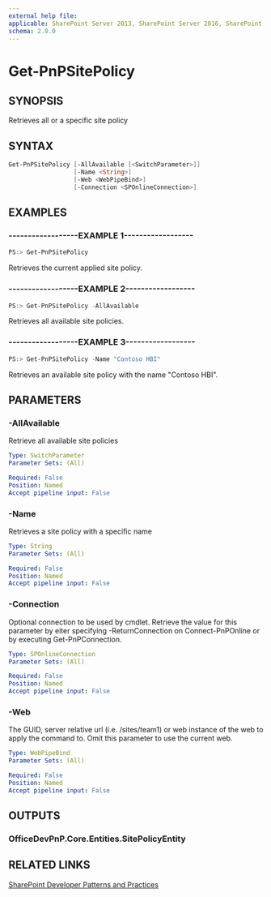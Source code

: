 ```yaml
---
external help file:
applicable: SharePoint Server 2013, SharePoint Server 2016, SharePoint Online
schema: 2.0.0
---
```

# Get-PnPSitePolicy

## SYNOPSIS
Retrieves all or a specific site policy

## SYNTAX 

```powershell
Get-PnPSitePolicy [-AllAvailable [<SwitchParameter>]]
                  [-Name <String>]
                  [-Web <WebPipeBind>]
                  [-Connection <SPOnlineConnection>]
```

## EXAMPLES

### ------------------EXAMPLE 1------------------
```powershell
PS:> Get-PnPSitePolicy
```

Retrieves the current applied site policy.

### ------------------EXAMPLE 2------------------
```powershell
PS:> Get-PnPSitePolicy -AllAvailable
```

Retrieves all available site policies.

### ------------------EXAMPLE 3------------------
```powershell
PS:> Get-PnPSitePolicy -Name "Contoso HBI"
```

Retrieves an available site policy with the name "Contoso HBI".

## PARAMETERS

### -AllAvailable
Retrieve all available site policies

```yaml
Type: SwitchParameter
Parameter Sets: (All)

Required: False
Position: Named
Accept pipeline input: False
```

### -Name
Retrieves a site policy with a specific name

```yaml
Type: String
Parameter Sets: (All)

Required: False
Position: Named
Accept pipeline input: False
```

### -Connection
Optional connection to be used by cmdlet. Retrieve the value for this parameter by eiter specifying -ReturnConnection on Connect-PnPOnline or by executing Get-PnPConnection.

```yaml
Type: SPOnlineConnection
Parameter Sets: (All)

Required: False
Position: Named
Accept pipeline input: False
```

### -Web
The GUID, server relative url (i.e. /sites/team1) or web instance of the web to apply the command to. Omit this parameter to use the current web.

```yaml
Type: WebPipeBind
Parameter Sets: (All)

Required: False
Position: Named
Accept pipeline input: False
```

## OUTPUTS

### OfficeDevPnP.Core.Entities.SitePolicyEntity

## RELATED LINKS

[SharePoint Developer Patterns and Practices](http://aka.ms/sppnp)
